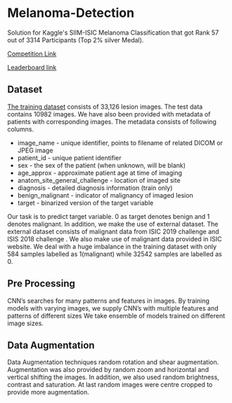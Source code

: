 # Melanoma-Detection
Solution for Kaggle's SIIM-ISIC Melanoma Classification that got Rank 57 out of 3314 Participants (Top 2% silver Medal).

[Competition Link](https://www.kaggle.com/c/siim-isic-melanoma-classification/)

[Leaderboard link](https://www.kaggle.com/c/siim-isic-melanoma-classification/leaderboard)

## Dataset
[The training dataset](https://www.kaggle.com/c/siim-isic-melanoma-classification/data) consists of 33,126 lesion images. The test data contains 10982 images. We have also been provided with metadata of patients with corresponding images. The metadata consists of following columns.
* image_name - unique identifier, points to filename of related DICOM or JPEG image
* patient_id - unique patient identifier
* sex - the sex of the patient (when unknown, will be blank)
* age_approx - approximate patient age at time of imaging
* anatom_site_general_challenge - location of imaged site
* diagnosis - detailed diagnosis information (train only)
* benign_malignant - indicator of malignancy of imaged lesion
* target - binarized version of the target variable

Our task is to predict target variable. 0 as target denotes benign and 1 denotes malignant. In addition, we make the use of external dataset. The external dataset consists of malignant data from ISIC 2019 challenge and ISIS 2018 challenge . We also make use of malignant data provided in ISIC website. We deal with a huge imbalance in the training dataset with only 584 samples labelled as 1(malignant) while 32542 samples are labelled as 0. 

## Pre Processing
CNN’s searches for many patterns and features in images. By training models with varying images, we supply CNN’s with multiple features and patterns of different sizes We take ensemble of models trained on different image sizes.

## Data Augmentation
Data Augmentation techniques random rotation and shear augmentation. Augmentation was also provided by random zoom and horizontal and vertical shifting the images. In addition, we also used   random brightness, contrast and saturation. At last random images were centre cropped to provide more augmentation.
